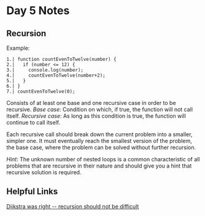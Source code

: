 # Day 5 Notes
## Recursion
Example:
```
1.| function countEvenToTwelve(number) {
2.|   if (number <= 12) {
3.|     console.log(number);
4.|     countEvenToTwelve(number+2);
5.|   }
6.| }
7.| countEvenToTwelve(0);
```
Consists of at least one base and one recursive case in order to be recursive.
*Base case*: Condition on which, if true, the function will not call itself.
*Recursive case*: As long as this condition is true, the function will continue to call itself.

Each recursive  call should break down the current problem into a smaller, simpler one. It must eventually reach the smallest version of the problem, the base case, where the problem can be solved without further recursion.

*Hint*:  The unknown number of nested loops is a common characteristic of all problems that are recursive in their nature and should give you a hint that recursive solution is required.

## Helpful Links
[Dijkstra was right -- recursion should not be difficult](https://blog.angularindepth.com/learn-recursion-in-10-minutes-e3262ac08a1) 